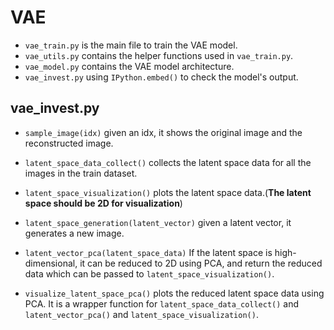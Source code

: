# VAE

- `vae_train.py` is the main file to train the VAE model.
- `vae_utils.py` contains the helper functions used in `vae_train.py`.
- `vae_model.py` contains the VAE model architecture.
- `vae_invest.py` using `IPython.embed()` to check the model's output.

## vae_invest.py

- `sample_image(idx)` given an idx, it shows the original image and the reconstructed image.

- `latent_space_data_collect()` collects the latent space data for all the images in the train dataset.

- `latent_space_visualization()` plots the latent space data.(**The latent space should be 2D for visualization**)

- `latent_space_generation(latent_vector)` given a latent vector, it generates a new image.

- `latent_vector_pca(latent_space_data)` If the latent space is high-dimensional, it can be reduced to 2D using PCA, and return the reduced data which can be passed to `latent_space_visualization()`.

- `visualize_latent_space_pca()` plots the reduced latent space data using PCA. It is a wrapper function for `latent_space_data_collect()` and `latent_vector_pca()` and `latent_space_visualization()`.
